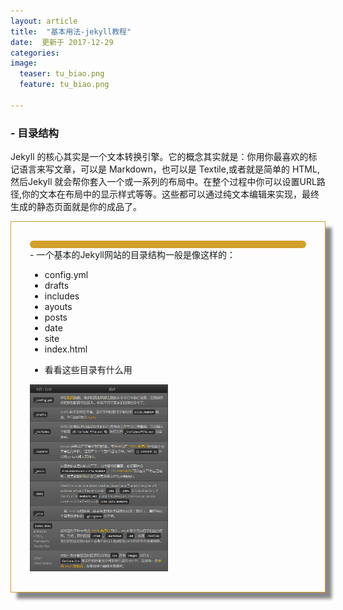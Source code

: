 ```yaml
---
layout: article
title:  "基本用法-jekyll教程"
date:  更新于 2017-12-29
categories: 
image:
  teaser: tu_biao.png
  feature: tu_biao.png

---
```

###  - 目录结构

Jekyll 的核心其实是一个文本转换引擎。它的概念其实就是：你用你最喜欢的标记语言来写文章，可以是 Markdown，也可以是 Textile,或者就是简单的 HTML,然后Jekyll 就会帮你套入一个或一系列的布局中。在整个过程中你可以设置URL路径,你的文本在布局中的显示样式等等。这些都可以通过纯文本编辑来实现，最终生成的静态页面就是你的成品了。

<div class="row img-rounded" style="padding:30px; box-shadow: 10px 10px 5px #888888; border: 1px solid #D19F2A;">
<div class="col-md-12">
<div style="background: #D19F2A; color:white; border-radius:6px; padding:6px;"  markdown="1">
</div>
</div>
<div class="col-md-5"><!-- left -->
 - 一个基本的Jekyll网站的目录结构一般是像这样的：
 
* config.yml
* drafts
* includes
* ayouts
* posts
* date
* site
* index.html

</div>
<div class="col-md-7" markdown="1" ><!-- right -->

 - 看看这些目录有什么用
 
 
<img src="/images/jekyll_oo.png" alt="jekyll目录的基本用法" style="width: 50%">
</div>
</div>